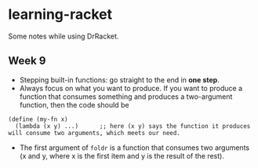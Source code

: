 # learning-racket
Some notes while using DrRacket.


## Week 9
* Stepping built-in functions: go straight to the end in __one step__.
* Always focus on what you want to produce. If you want to produce a function that consumes something and produces a two-argument function, then the code should be
~~~~~
(define (my-fn x)
  (lambda (x y) ...)      ;; here (x y) says the function it produces will consume two arguments, which meets our need.
~~~~~
* The first argument of `foldr` is a function that consumes two arguments (x and y, where x is the first item and y is the result of the rest).
